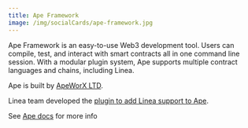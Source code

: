 ```yaml
---
title: Ape Framework
image: /img/socialCards/ape-framework.jpg
---
```


Ape Framework is an easy-to-use Web3 development tool. Users can compile, test, and interact with smart contracts all in one command line session. With a modular plugin system, Ape supports multiple contract languages and chains, including Linea.

Ape is built by [ApeWorX LTD](https://www.apeworx.io/).

Linea team developed the [plugin to add Linea support to Ape](https://github.com/Consensys/ape-linea).

See [Ape docs](https://docs.apeworx.io/ape/stable/index.html) for more info
